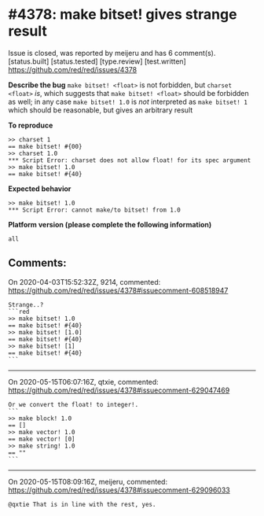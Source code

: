 
#4378: make bitset! <float> gives strange result
================================================================================
Issue is closed, was reported by meijeru and has 6 comment(s).
[status.built] [status.tested] [type.review] [test.written]
<https://github.com/red/red/issues/4378>

**Describe the bug**
`make bitset! <float>` is not forbidden, but `charset <float>` _is_, which suggests that `make bitset! <float>` should be forbidden as well; in any case `make bitset! 1.0` is _not_ interpreted as `make bitset! 1` which should be reasonable, but gives an arbitrary result

**To reproduce**
```
>> charset 1
== make bitset! #{00}
>> charset 1.0
*** Script Error: charset does not allow float! for its spec argument
>> make bitset! 1.0
== make bitset! #{40}
```


**Expected behavior**
```
>> make bitset! 1.0
*** Script Error: cannot make/to bitset! from 1.0
```


**Platform version (please complete the following information)**
```
all
```



Comments:
--------------------------------------------------------------------------------

On 2020-04-03T15:52:32Z, 9214, commented:
<https://github.com/red/red/issues/4378#issuecomment-608518947>

    Strange..?
    ```red
    >> make bitset! 1.0
    == make bitset! #{40}
    >> make bitset! [1.0]
    == make bitset! #{40}
    >> make bitset! [1]
    == make bitset! #{40}
    ```

--------------------------------------------------------------------------------

On 2020-05-15T06:07:16Z, qtxie, commented:
<https://github.com/red/red/issues/4378#issuecomment-629047469>

    Or we convert the float! to integer!.
    ```
    >> make block! 1.0
    == []
    >> make vector! 1.0
    == make vector! [0]
    >> make string! 1.0
    == ""
    ```

--------------------------------------------------------------------------------

On 2020-05-15T08:09:16Z, meijeru, commented:
<https://github.com/red/red/issues/4378#issuecomment-629096033>

    @qxtie That is in line with the rest, yes.

